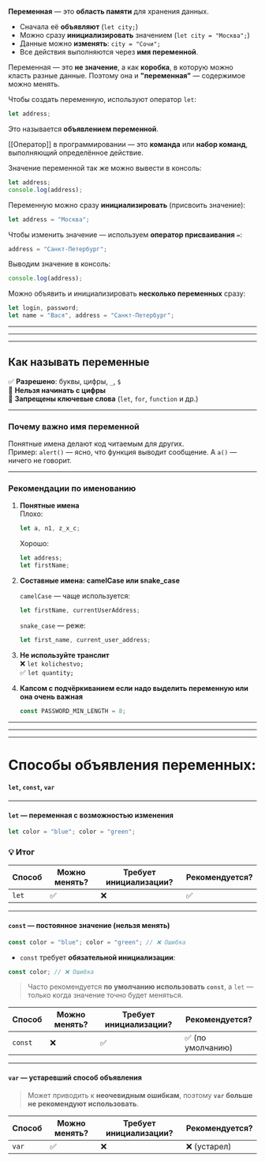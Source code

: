 **Переменная** — это **область памяти** для хранения данных.
- Сначала её **объявляют** (`let city;`)
- Можно сразу **инициализировать** значением (`let city = "Москва";`)
- Данные можно **изменять**: `city = "Сочи";`
- Все действия выполняются через **имя переменной**.

Переменная — это **не значение**, а как **коробка**, в которую можно класть разные данные. Поэтому она и **"переменная"** — содержимое можно менять.

Чтобы создать переменную, используют оператор `let`:

```js
let address;
```

Это называется **объявлением переменной**.

[[Оператор]] в программировании — это **команда** или **набор команд**, выполняющий определённое действие.

Значение переменной так же можно вывести в консоль:

```JavaScript
let address;
console.log(address);
```

Переменную можно сразу **инициализировать** (присвоить значение):

```js
let address = "Москва";
```

Чтобы изменить значение — используем **оператор присваивания** `=`:

```js
address = "Санкт-Петербург";
```

Выводим значение в консоль:

```js
console.log(address);
```

Можно объявить и инициализировать **несколько переменных** сразу:

```js
let login, password;
let name = "Вася", address = "Санкт-Петербург";
```

---
---
---
## **Как называть переменные**

✅ **Разрешено**: буквы, цифры, `_`, `$`  
🚫 **Нельзя начинать с цифры**  
🚫 **Запрещены ключевые слова** (`let`, `for`, `function` и др.)

---
### Почему важно имя переменной

Понятные имена делают код читаемым для других.  
Пример: `alert()` — ясно, что функция выводит сообщение. А `a()` — ничего не говорит.

---
### Рекомендации по именованию

1. **Понятные имена**  
    Плохо:
    ```js
    let a, n1, z_x_с;
    ```
    
    Хорошо:
    ```js
    let address;
    let firstName;
    ```
    
2. **Составные имена: camelCase или snake_case**
    
    `camelCase` — чаще используется:
    
    ```js
    let firstName, currentUserAddress;
    ```
    
    `snake_case` — реже:
    
    ```js
    let first_name, current_user_address;
    ```
    
3. **Не используйте транслит**  
    ❌ `let kolichestvo;`  
    ✅ `let quantity;`
    
4. **Капсом с подчёркиванием если надо выделить переменную или она очень важная**
    
    ```js
    const PASSWORD_MIN_LENGTH = 8;
    ```

---
---
---
# **Способы объявления переменных:** 
#### `let`, `const`, `var`

---
#### **`let`** — переменная с возможностью изменения

```JavaScript 
let color = "blue"; color = "green";
```
### 💡 **Итог**

| Способ | Можно менять? | Требует инициализации? | Рекомендуется? |
| ------ | ------------- | ---------------------- | -------------- |
| `let`  | ✅             | ❌                      | ✅              |

---
#### **`const`** — постоянное значение (нельзя менять)

```JavaScript 
const color = "blue"; color = "green"; // ❌ Ошибка
```

- `const` требует **обязательной инициализации**:

```JavaScript 
const color; // ❌ Ошибка
```

> Часто рекомендуется **по умолчанию использовать `const`**, а `let` — только когда значение точно будет меняться.

| Способ  | Можно менять? | Требует инициализации? | Рекомендуется?   |
| ------- | ------------- | ---------------------- | ---------------- |
| `const` | ❌             | ✅                      | ✅ (по умолчанию) |

---
#### **`var`** — устаревший способ объявления

> Может приводить к **неочевидным ошибкам**, поэтому **`var` больше не рекомендуют использовать**.

| Способ  | Можно менять? | Требует инициализации? | Рекомендуется?   |
| ------- | ------------- | ---------------------- | ---------------- |
| `var`   | ✅             | ❌                      | ❌ (устарел)      |
